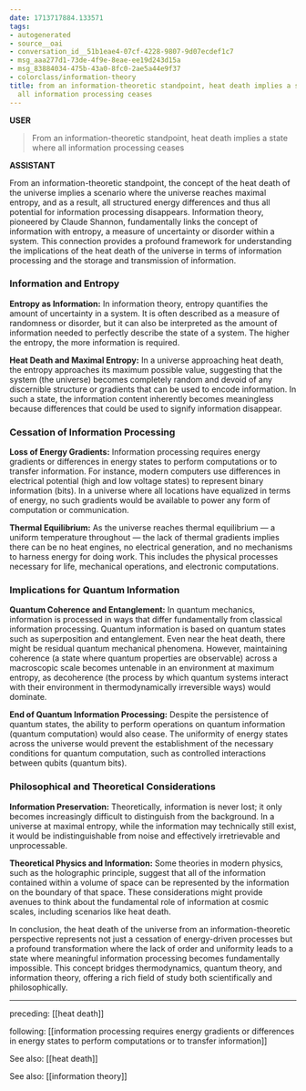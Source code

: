 ```yaml
---
date: 1713717884.133571
tags:
- autogenerated
- source__oai
- conversation_id__51b1eae4-07cf-4228-9807-9d07ecdef1c7
- msg_aaa277d1-73de-4f9e-8eae-ee19d243d15a
- msg_83884034-475b-43a0-8fc0-2ae5a44e9f37
- colorclass/information-theory
title: from an information-theoretic standpoint, heat death implies a state where
  all information processing ceases
---
```


**USER**

> From an information-theoretic standpoint, heat death implies a state where all information processing ceases


**ASSISTANT**

From an information-theoretic standpoint, the concept of the heat death of the universe implies a scenario where the universe reaches maximal entropy, and as a result, all structured energy differences and thus all potential for information processing disappears. Information theory, pioneered by Claude Shannon, fundamentally links the concept of information with entropy, a measure of uncertainty or disorder within a system. This connection provides a profound framework for understanding the implications of the heat death of the universe in terms of information processing and the storage and transmission of information.

### Information and Entropy

**Entropy as Information:** In information theory, entropy quantifies the amount of uncertainty in a system. It is often described as a measure of randomness or disorder, but it can also be interpreted as the amount of information needed to perfectly describe the state of a system. The higher the entropy, the more information is required.

**Heat Death and Maximal Entropy:** In a universe approaching heat death, the entropy approaches its maximum possible value, suggesting that the system (the universe) becomes completely random and devoid of any discernible structure or gradients that can be used to encode information. In such a state, the information content inherently becomes meaningless because differences that could be used to signify information disappear.

### Cessation of Information Processing

**Loss of Energy Gradients:** Information processing requires energy gradients or differences in energy states to perform computations or to transfer information. For instance, modern computers use differences in electrical potential (high and low voltage states) to represent binary information (bits). In a universe where all locations have equalized in terms of energy, no such gradients would be available to power any form of computation or communication.

**Thermal Equilibrium:** As the universe reaches thermal equilibrium — a uniform temperature throughout — the lack of thermal gradients implies there can be no heat engines, no electrical generation, and no mechanisms to harness energy for doing work. This includes the physical processes necessary for life, mechanical operations, and electronic computations.

### Implications for Quantum Information

**Quantum Coherence and Entanglement:** In quantum mechanics, information is processed in ways that differ fundamentally from classical information processing. Quantum information is based on quantum states such as superposition and entanglement. Even near the heat death, there might be residual quantum mechanical phenomena. However, maintaining coherence (a state where quantum properties are observable) across a macroscopic scale becomes untenable in an environment at maximum entropy, as decoherence (the process by which quantum systems interact with their environment in thermodynamically irreversible ways) would dominate.

**End of Quantum Information Processing:** Despite the persistence of quantum states, the ability to perform operations on quantum information (quantum computation) would also cease. The uniformity of energy states across the universe would prevent the establishment of the necessary conditions for quantum computation, such as controlled interactions between qubits (quantum bits).

### Philosophical and Theoretical Considerations

**Information Preservation:** Theoretically, information is never lost; it only becomes increasingly difficult to distinguish from the background. In a universe at maximal entropy, while the information may technically still exist, it would be indistinguishable from noise and effectively irretrievable and unprocessable.

**Theoretical Physics and Information:** Some theories in modern physics, such as the holographic principle, suggest that all of the information contained within a volume of space can be represented by the information on the boundary of that space. These considerations might provide avenues to think about the fundamental role of information at cosmic scales, including scenarios like heat death.

In conclusion, the heat death of the universe from an information-theoretic perspective represents not just a cessation of energy-driven processes but a profound transformation where the lack of order and uniformity leads to a state where meaningful information processing becomes fundamentally impossible. This concept bridges thermodynamics, quantum theory, and information theory, offering a rich field of study both scientifically and philosophically.


---

preceding: [[heat death]]  


following: [[information processing requires energy gradients or differences in energy states to perform computations or to transfer information]]

See also: [[heat death]]


See also: [[information theory]]